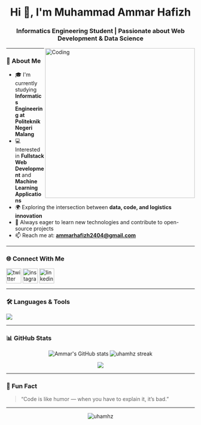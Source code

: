 <h1 align="center">Hi 👋, I'm Muhammad Ammar Hafizh</h1>
<h3 align="center">Informatics Engineering Student | Passionate about Web Development & Data Science</h3>

<img align="right" alt="Coding" width="400" src="https://cdn.dribbble.com/users/1708950/screenshots/4188877/developer_med.gif">

---

### 🌱 About Me  
- 🎓 I'm currently studying **Informatics Engineering at Politeknik Negeri Malang**  
- 💻 Interested in **Fullstack Web Development** and **Machine Learning Applications**  
- 🌍 Exploring the intersection between **data, code, and logistics innovation**  
- 🚀 Always eager to learn new technologies and contribute to open-source projects  
- 📫 Reach me at: **ammarhafizh2404@gmail.com**

---

### 🌐 Connect With Me  
<p align="left">
  <a href="https://twitter.com/uhamhz" target="blank"><img align="center" src="https://skillicons.dev/icons?i=twitter" alt="twitter" height="40" /></a>
  <a href="https://instagram.com/uhamhz" target="blank"><img align="center" src="https://skillicons.dev/icons?i=instagram" alt="instagram" height="40" /></a>
  <a href="https://linkedin.com/in/uhamhz" target="blank"><img align="center" src="https://skillicons.dev/icons?i=linkedin" alt="linkedin" height="40" /></a>
</p>

---

### 🛠️ Languages & Tools  
<p align="left">
  <img src="https://skillicons.dev/icons?i=html,css,js,php,laravel,python,mysql,mongodb,linux,figma,unity" />
</p>

---

### 📊 GitHub Stats  
<p align="center">
  <img src="https://github-readme-stats.vercel.app/api?username=uhamhz&show_icons=true&theme=tokyonight" alt="Ammar's GitHub stats" />
  <img src="https://github-readme-streak-stats.herokuapp.com/?user=uhamhz&theme=tokyonight" alt="uhamhz streak" />
</p>

<p align="center">
  <img src="https://github-readme-stats.vercel.app/api/top-langs/?username=uhamhz&layout=compact&theme=tokyonight" />
</p>

---

### 🧠 Fun Fact  
> “Code is like humor — when you have to explain it, it’s bad.”  

---

<p align="center">
  <img src="https://komarev.com/ghpvc/?username=uhamhz&label=Profile%20views&color=0e75b6&style=flat" alt="uhamhz" />
</p>
